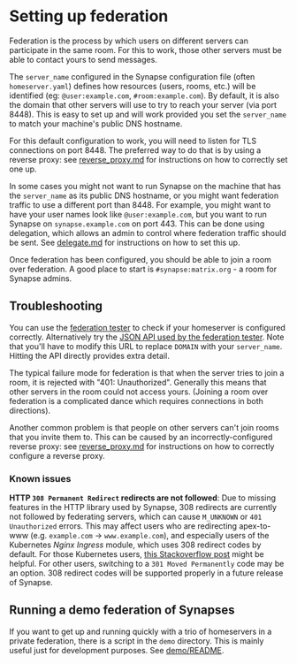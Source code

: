 Setting up federation
=====================

Federation is the process by which users on different servers can participate
in the same room. For this to work, those other servers must be able to contact
yours to send messages.

The `server_name` configured in the Synapse configuration file (often
`homeserver.yaml`) defines how resources (users, rooms, etc.) will be
identified (eg: `@user:example.com`, `#room:example.com`). By default,
it is also the domain that other servers will use to try to reach your
server (via port 8448). This is easy to set up and will work provided
you set the `server_name` to match your machine's public DNS hostname.

For this default configuration to work, you will need to listen for TLS
connections on port 8448. The preferred way to do that is by using a
reverse proxy: see [reverse_proxy.md](reverse_proxy.md) for instructions
on how to correctly set one up.

In some cases you might not want to run Synapse on the machine that has
the `server_name` as its public DNS hostname, or you might want federation
traffic to use a different port than 8448. For example, you might want to
have your user names look like `@user:example.com`, but you want to run
Synapse on `synapse.example.com` on port 443. This can be done using
delegation, which allows an admin to control where federation traffic should
be sent. See [delegate.md](delegate.md) for instructions on how to set this up.

Once federation has been configured, you should be able to join a room over
federation. A good place to start is `#synapse:matrix.org` - a room for
Synapse admins.

## Troubleshooting

You can use the [federation tester](https://matrix.org/federationtester)
to check if your homeserver is configured correctly. Alternatively try the
[JSON API used by the federation tester](https://matrix.org/federationtester/api/report?server_name=DOMAIN).
Note that you'll have to modify this URL to replace `DOMAIN` with your
`server_name`. Hitting the API directly provides extra detail.

The typical failure mode for federation is that when the server tries to join
a room, it is rejected with "401: Unauthorized". Generally this means that other
servers in the room could not access yours. (Joining a room over federation is
a complicated dance which requires connections in both directions).

Another common problem is that people on other servers can't join rooms that
you invite them to. This can be caused by an incorrectly-configured reverse
proxy: see [reverse_proxy.md](reverse_proxy.md) for instructions on how to correctly
configure a reverse proxy.

### Known issues

**HTTP `308 Permanent Redirect` redirects are not followed**: Due to missing features
in the HTTP library used by Synapse, 308 redirects are currently not followed by
federating servers, which can cause `M_UNKNOWN` or `401 Unauthorized` errors. This
may affect users who are redirecting apex-to-www (e.g. `example.com` -> `www.example.com`),
and especially users of the Kubernetes *Nginx Ingress* module, which uses 308 redirect
codes by default. For those Kubernetes users, [this Stackoverflow post](https://stackoverflow.com/a/52617528/5096871) 
might be helpful. For other users, switching to a `301 Moved Permanently` code may be
an option. 308 redirect codes will be supported properly in a future
release of Synapse.

## Running a demo federation of Synapses

If you want to get up and running quickly with a trio of homeservers in a
private federation, there is a script in the `demo` directory. This is mainly
useful just for development purposes. See [demo/README](https://github.com/matrix-org/synapse/tree/develop/demo/).
